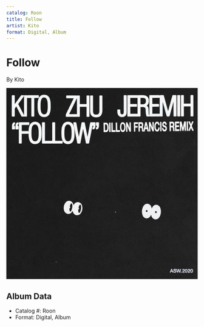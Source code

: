```yaml
---
catalog: Roon
title: Follow
artist: Kito
format: Digital, Album
---
```


# Follow

By Kito

![](../../assets/albumcovers/Kito-Follow.png)

## Album Data

- Catalog #: Roon
- Format: Digital, Album

